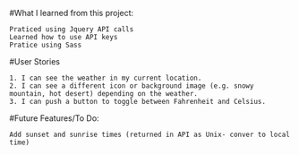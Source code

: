 
#What I learned from this project:
 ```
Praticed using Jquery API calls
Learned how to use API keys 
Pratice using Sass

```
#User Stories
```
1. I can see the weather in my current location.
2. I can see a different icon or background image (e.g. snowy mountain, hot desert) depending on the weather.
3. I can push a button to toggle between Fahrenheit and Celsius.

```

#Future Features/To Do: 
  ```
  Add sunset and sunrise times (returned in API as Unix- conver to local time)

  ```
